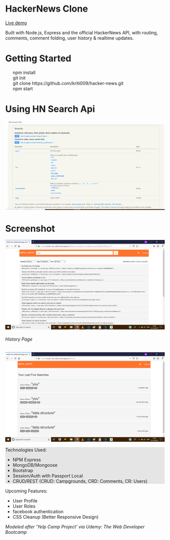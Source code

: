 <h1>HackerNews Clone</h1>
<a href="https://hacker-new-adda.herokuapp.com">Live demo</a><br>
<p>Built with Node.js, Express and the official HackerNews API, with routing, comments, comment folding, user history & realtime updates.</p>
<h1>Getting Started</h1>
<ul style="list-style: none;">
    <li>npm install </li>
    <li>git init </li>
    <li >git clone https://github.com/kriti009/hacker-news.git </li>
    <li >npm start</li>
</ul>
<h1>Using HN Search Api</h1>

![hacker-news](https://github.com/kriti009/hacker-news/blob/master/ss/Screenshot%20(18).png "ss")

<h1>Screenshot</h1>

![hacker-news](https://github.com/kriti009/hacker-news/blob/master/ss/Screenshot%20(15).png "ss")

<h6>History Page </h6>

![hacker-news](https://github.com/kriti009/hacker-news/blob/master/ss/Screenshot%20(17).png "ss")

<div style = "background : rgb(229, 229, 229)">
    Technologies Used:

  - NPM Express
  - MongoDB/Mongoose
  - Bootstrap
  - Session/Auth with Passport Local
  - CRUD/REST (CRUD: Campgrounds, CRD: Comments, CR: Users)
 </div>
 <div>
   Upcoming Features:

  - User Profile
  - User Roles
  - facebook authentication
  - CSS Cleanup (Better Responsive Design)
 </div>

<div>
    <i>Modeled after 'Yelp Camp Project' via Udemy: The Web Developer Bootcamp</i>
</div>
